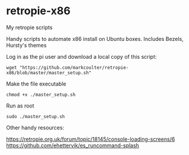 # retropie-x86
My retropie scripts

Handy scripts to automate x86 install on Ubuntu boxes.
Includes Bezels, Hursty's themes



Log in as the pi user and download a local copy of this script:

    wget "https://github.com/markcoulter/retropie-x86/blob/master/master_setup.sh"

Make the file executable

    chmod +x ./master_setup.sh

Run as root

    sudo ./master_setup.sh

Other handy resources:

https://retropie.org.uk/forum/topic/18145/console-loading-screens/6
https://github.com/ehettervik/es_runcommand-splash

